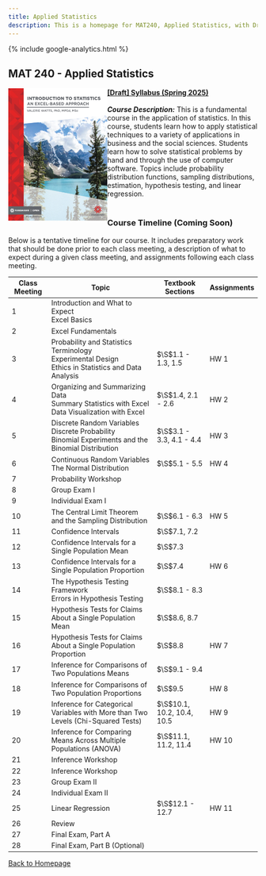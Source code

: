 ```yaml
---
title: Applied Statistics
description: This is a homepage for MAT240, Applied Statistics, with Dr. Gilbert at Southern New Hampshire University. This course covers an introduction to data, exploratory data analyses and data visualization, one- and two-sample inference via confidence intervals and hypothesis testing for both proportions and means, chi-squared tests for goodness of fit and independence, ANOVA for comparisons of multiple group means, and introduces linear regression. The course also provides an introduction to Excel, the use of which is embedded throughout the semester.
---
```


{% include google-analytics.html %}

## MAT 240 - Applied Statistics

<a href="https://ecampusontario.pressbooks.pub/introstats/"><img src="/SiteFiles/StatsWithExcelCover.png" align="left" width=200></a>[**[Draft] Syllabus (Spring 2025)**](https://drive.google.com/file/d/11iC83hA0J3ahy8azDdn7l0UKvjNDwiTP/view?usp=sharing)<br/>
<br/>
***Course Description:*** This is a fundamental course in the application of statistics.  In this course, students learn how to apply statistical techniques to a variety of applications in business and the social sciences.  Students learn how to solve statistical problems by hand and through the use of computer software.  Topics include probability distribution functions, sampling distributions, estimation, hypothesis testing, and linear regression.
<br/>
<br/>

### Course Timeline (Coming Soon)

Below is a tentative timeline for our course. It includes preparatory work that should be done prior to each class meeting, a description of what to expect during a given class meeting, and assignments following each class meeting.

| Class Meeting | Topic | Textbook Sections | Assignments |
|---------------|--------------|--------------|-------------|
| 1 | Introduction and What to Expect<br/> Excel Basics |  |  |
| 2 | Excel Fundamentals |  |  |
| 3 | Probability and Statistics Terminology<br/> Experimental Design<br/> Ethics in Statistics and Data Analysis | $\S$1.1 - 1.3, 1.5 | HW 1 |
| 4 | Organizing and Summarizing Data<br/> Summary Statistics with Excel<br/> Data Visualization with Excel | $\S$1.4, 2.1 - 2.6 | HW 2 |
| 5 | Discrete Random Variables<br/> Discrete Probability<br/> Binomial Experiments and the Binomial Distribution | $\S$3.1 - 3.3, 4.1 - 4.4 | HW 3 |
| 6 | Continuous Random Variables<br/> The Normal Distribution | $\S$5.1 - 5.5 | HW 4 |
| 7 | Probability Workshop |  |  |
| 8 | Group Exam I |  |  |
| 9 | Individual Exam I |  |  |
| 10 | The Central Limit Theorem and the Sampling Distribution | $\S$6.1 - 6.3 | HW 5 |
| 11 | Confidence Intervals | $\S$7.1, 7.2 |  |
| 12 | Confidence Intervals for a Single Population Mean | $\S$7.3 |  |
| 13 | Confidence Intervals for a Single Population Proportion | $\S$7.4 | HW 6 |
| 14 | The Hypothesis Testing Framework<br/> Errors in Hypothesis Testing | $\S$8.1 - 8.3 |  |
| 15 | Hypothesis Tests for Claims About a Single Population Mean | $\S$8.6, 8.7 |  |
| 16 | Hypothesis Tests for Claims About a Single Population Proportion | $\S$8.8 | HW 7 |
| 17 | Inference for Comparisons of Two Populations Means | $\S$9.1 - 9.4 |  |
| 18 | Inference for Comparisons of Two Population Proportions | $\S$9.5 | HW 8 |
| 19 | Inference for Categorical Variables with More than Two Levels (Chi-Squared Tests) | $\S$10.1, 10.2, 10.4, 10.5 | HW 9 |
| 20 | Inference for Comparing Means Across Multiple Populations (ANOVA) | $\S$11.1, 11.2, 11.4 | HW 10 |
| 21 | Inference Workshop |  |  |
| 22 | Inference Workshop |  |  |
| 23 | Group Exam II |  |  |
| 24 | Individual Exam II |  |  |
| 25 | Linear Regression | $\S$12.1 - 12.7 | HW 11 |
| 26 | Review |  |  |
| 27 | Final Exam, Part A |  |  |
| 28 | Final Exam, Part B (Optional) |  |  |

[Back to Homepage](https://agmath.github.io/)
